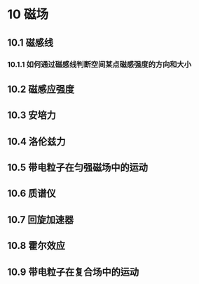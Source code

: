 # 10 磁场

## 10.1 磁感线

### 10.1.1 如何通过磁感线判断空间某点磁感强度的方向和大小


## 10.2 磁感应强度

## 10.3 安培力

## 10.4 洛伦兹力

## 10.5 带电粒子在匀强磁场中的运动

## 10.6 质谱仪

## 10.7 回旋加速器

## 10.8 霍尔效应

## 10.9 带电粒子在复合场中的运动
